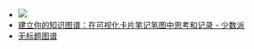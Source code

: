 - ![](https://firebasestorage.googleapis.com/v0/b/firescript-577a2.appspot.com/o/imgs%2Fapp%2Fxinyiheng%2F9l7LGrPWrO.png?alt=media&token=349a5b2c-7f65-4bb6-a3e8-9aef3f1046dd)
- [建立你的知识图谱：在可视化卡片笔记氢图中思考和记录 - 少数派](https://sspai.com/post/73246)
- [无标题图谱](https://qingtu.co/b/b3f8d1a55ece49339651fa30b9c91ea6)
